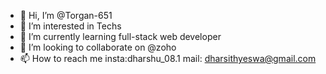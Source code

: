 - 👋 Hi, I’m @Torgan-651
- 👀 I’m interested in Techs
- 🌱 I’m currently learning full-stack web developer 
- 💞️ I’m looking to collaborate on @zoho
- 📫 How to reach me insta:dharshu_08.1 mail: dharsithyeswa@gmail.com

<!---
Torgan-651/Torgan-651 is a ✨ special ✨ repository because its `README.md` (this file) appears on your GitHub profile.
You can click the Preview link to take a look at your changes.
--->
